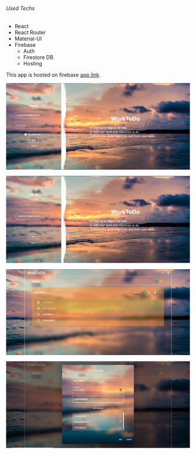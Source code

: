 ###### Used Techs
- React
- React Router
- Material-UI
- Firebase
  - Auth
  - Firestore DB
  - Hosting

This app is hosted on firebase [app link](https://signify-223f9.web.app/).

![Sign In](/src/assets/SignIn.PNG)

![Sign Up](/src/assets/SignUp.PNG)

![Works](/src/assets/Works.PNG)

![Adding Work](/src/assets/AddingWork.PNG)
